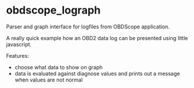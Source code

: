 obdscope_lograph
================

Parser and graph interface for logfiles from OBDScope application.

A really quick example how an OBD2 data log can be presented using little javascript.

Features:
- choose what data to show on graph
- data is evaluated against diagnose values and prints out a message when values are not normal